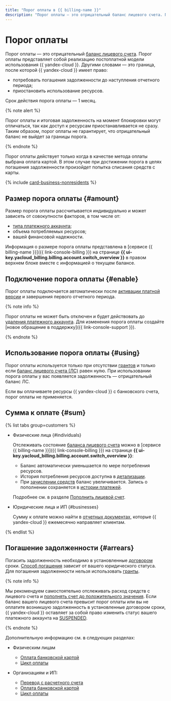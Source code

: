 ```yaml
---
title: "Порог оплаты в {{ billing-name }}"
description: "Порог оплаты — это отрицательный баланс лицевого счета. Порог оплаты представляет собой реализацию постоплатной модели использования {{ yandex-cloud }}." 
---
```


# Порог оплаты

Порог оплаты — это отрицательный [баланс лицевого счета](../concepts/personal-account.md#balance). Порог оплаты представляет собой реализацию постоплатной модели использования {{ yandex-cloud }}. Другими словами — это граница, после которой {{ yandex-cloud }} имеет право:
* потребовать погашения задолженности до наступления отчетного периода;
* приостановить использование ресурсов. 

Срок действия порога оплаты — 1 месяц.

{% note alert %}

Порог оплаты и итоговая задолженность на момент блокировки могут отличаться, так как доступ к ресурсам приостанавливается не сразу. Таким образом, порог оплаты не гарантирует, что отрицательный баланс не выйдет за границы порога.

{% endnote %} 

Порог оплаты действует только когда в качестве метода оплаты выбрана оплата картой. В этом случае при достижении порога в целях погашения задолженности произойдет попытка списания средств с карты.

{% include [card-business-nonresidents](../../_includes/billing/card-business-nonresidents.md) %}

## Размер порога оплаты {#amount}

Размер порога оплаты рассчитывается индивидуально и может зависеть от совокупности факторов, в том числе от:
- [типа платежного аккаунта](../concepts/billing-account.md#ba-types);
- объема потребляемых ресурсов;
- вашей финансовой надежности.

Информация о размере порога оплаты представлена в [сервисе {{ billing-name }}]({{ link-console-billing }}) на странице **{{ ui-key.yacloud_billing.billing.account.switch_overview }}** в правом верхнем блоке вместе с информацией о текущем балансе.

## Подключение порога оплаты {#enable}

Порог оплаты подключается автоматически после [активации платной версии](../operations/activate-commercial.md) и завершения первого отчетного периода.

{% note info %}

Порог оплаты не может быть отключен и будет действовать до [удаления платежного аккаунта](../operations/delete-account.md). Для изменения порога оплаты создайте [новое обращение в поддержку]({{ link-console-support }}).

{% endnote %}

## Использование порога оплаты {#using}

Порог оплаты используется только при отсутствии [грантов](../concepts/bonus-account.md) и только если [баланс лицевого счета (ЛС)](../concepts/personal-account.md#balance) равен нулю. При использовании порога оплаты у вас появляется задолженность — отрицательный баланс ЛС. 

Если вы оплачиваете ресурсы {{ yandex-cloud }} с банковского счета, порог оплаты не применяется.

## Сумма к оплате {#sum}

{% list tabs group=customers %}

- Физические лица {#individuals}

  Отслеживать состояние [баланса лицевого счета](../concepts/personal-account.md#balance) можно в [сервисе {{ billing-name }}]({{ link-console-billing }}) на странице **{{ ui-key.yacloud_billing.billing.account.switch_overview }}**:
  * Баланс автоматически уменьшается по мере потребления ресурсов.
  * История потребления ресурсов доступна в [детализации](../operations/check-charges.md).
  * При [зачислении средств](../payment/payment-methods-individual.md) баланс увеличивается. Запись о пополнении сохраняется в [истории платежей](../operations/check-bill-history.md).

  Подробнее см. в разделе [Пополнить лицевой счет](../operations/pay-the-bill.md#individuals).

- Юридические лица и ИП {#businesses}

  Сумму к оплате можно найти в [отчетных документах](../payment/documents.md), которые {{ yandex-cloud }} ежемесячно направляет клиентам.

{% endlist %}

## Погашение задолженности {#arrears}

Погасить задолженность необходимо в установленные [договором](../concepts/contract.md) сроки. [Способ погашения](../payment/index.md) зависит от вашего юридического статуса. Для погашения задолженности нельзя использовать [гранты](bonus-account.md).

{% note info %}

Мы рекомендуем самостоятельно отслеживать расход средств с лицевого счета и [пополнять счет до положительного значения](../operations/pay-the-bill.md). Если баланс вашего лицевого счета превысит порог оплаты или вы не оплатите возникшую задолженность в установленные договором сроки, {{ yandex-cloud }} оставляет за собой право изменить статус вашего платежного аккаунта на [SUSPENDED](../concepts/billing-account-statuses.md).

{% endnote %}

Дополнительную информацию см. в следующих разделах:
* Физическим лицам
    * [Оплата банковской картой](../payment/payment-methods-individual.md)
    * [Цикл оплаты](../payment/billing-cycle-individual.md)

* Организациям и ИП:
    * [Перевод с расчетного счета](../payment/payment-methods-business.md)
    * [Оплата банковской картой](../payment/payment-methods-card-business.md)
    * [Цикл оплаты](../payment/billing-cycle-business.md)
